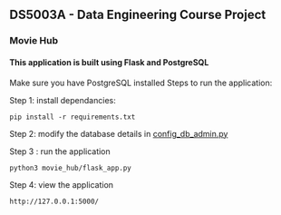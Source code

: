 ## DS5003A - Data Engineering Course Project
### **Movie Hub**

#### This application is built using Flask and PostgreSQL

Make sure you have PostgreSQL installed
Steps to run the application:

Step 1: install dependancies:
```
pip install -r requirements.txt
```

Step 2: modify the database details in [config_db_admin.py](https://github.com/sudi050/DE_project_movie_hub/blob/2ca190d50150eb797415922ac9bd695077d54d25/movie_hub/config_db_admin.py)

Step 3 : run the application
```
python3 movie_hub/flask_app.py
```

Step 4: view the application
```
http://127.0.0.1:5000/
```
